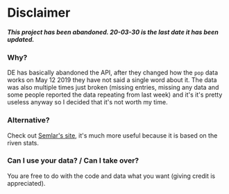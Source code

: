 # Disclaimer

***This project has been abandoned. 20-03-30 is the last date it has been updated.***

### Why?

DE has basically abandoned the API, after they changed how the `pop` data works on May 12 2019 they have not said a single word about it. The data was also multiple times just broken (missing entries, missing any data and some people reported the data repeating from last week) and it's it's pretty useless anyway so I decided that it's not worth my time.

### Alternative?
Check out [Semlar's site](https://semlar.com/), it's much more useful because it is based on the riven stats.

### Can I use your data? / Can I take over?

You are free to do with the code and data what you want (giving credit is appreciated).
